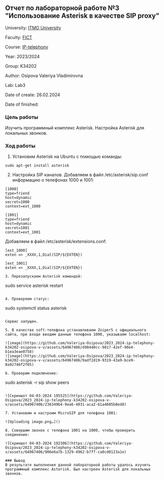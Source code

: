 ## Отчет по лабораторной работе №3 "Использование Asterisk в качестве SIP proxy"

University: [ITMO University](https://itmo.ru/ru/)

Faculty: [FICT](https://fict.itmo.ru)

Course: [IP-telephony](https://github.com/itmo-ict-faculty/ip-telephony)

Year: 2023/2024

Group: K34202

Author: Osipova Valeriya Vladimirovna

Lab: Lab3

Date of create: 26.02.2024

Date of finished: 

### Цель работы
Изучить программный комплекс Asterisk. Настройка Asterisk для локальных звонков.

### Ход работы

1. Установим Asterisk на Ubuntu с помощью команды:

```
sudo apt-get install asterisk
```

2. Настройка SIP каналов. Добавляем в файл /etc/asterisk/sip.conf информацию о телефонах 1000 и 1001:

```
[1000]
type=friend
host=dynamic
secret=1000
context=ext_1000

[1001]
type=friend
host=dynamic
secret=1001
context=ext_1001
```


Добавляем в файл /etc/asterisk/extensions.conf:

```
[ext_1000]
exten => _XXXX,1,Dial(SIP/${EXTEN})

[ext_1001]
exten => _XXXX,1,Dial(SIP/${EXTEN})

3. Перезапускаем Asterisk командой:

```
sudo service asterisk restart
```

4. Проверяем статус:

```
sudo systemctl status asterisk
```

Сервис запущен.

5. В качестве soft-телефона устанавливаем Zoiper5 с официального сайта, при входе вводим данные телефона 1000, указываем localhost:

![image](https://github.com/Valeriya-Osipova/2023_2024-ip-telephony-k34202-osipova-v-v/assets/64967406/d98440cc-9817-42ef-90e4-b1ea3eae0758)
![image](https://github.com/Valeriya-Osipova/2023_2024-ip-telephony-k34202-osipova-v-v/assets/64967406/9adf2d19-9319-43a9-bce9-8a92746f2f05)

6. Проверим подключение:

```
sudo asterisk -r
sip show peers
```

![Скриншот 04-03-2024 195525](https://github.com/Valeriya-Osipova/2023_2024-ip-telephony-k34202-osipova-v-v/assets/64967406/236349b4-9ea6-4031-aca2-61a4605b8ed8)

7. Установим и настроим MicroSIP для телефона 1001:

![Uploading image.png…]()

8. Совершим звонок с телефона 1001 на 1000, чтобы проверить соединение:

![Скриншот 04-03-2024 192306](https://github.com/Valeriya-Osipova/2023_2024-ip-telephony-k34202-osipova-v-v/assets/64967406/906e6a7b-1329-4962-b7ff-ca0cd0123a1e)

### Вывод
В результате выполнения данной лабораторной работы удалось изучить программный комплекс Asterisk. Был настроен Asterisk для локальных звонков.
